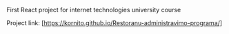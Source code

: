 First React project for internet technologies university course

Project link: [https://kornito.github.io/Restoranu-administravimo-programa/]
